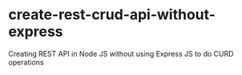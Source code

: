 # create-rest-crud-api-without-express
Creating REST API in Node JS without using Express JS to do CURD operations
